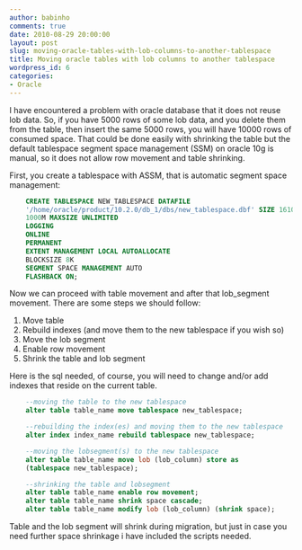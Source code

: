 ```yaml
---
author: babinho
comments: true
date: 2010-08-29 20:00:00
layout: post
slug: moving-oracle-tables-with-lob-columns-to-another-tablespace
title: Moving oracle tables with lob columns to another tablespace
wordpress_id: 6
categories:
- Oracle
---
```


I have encountered a problem with oracle database that it does not reuse lob data. So, if you have 5000 rows of some lob data, and you delete them from the table, then insert the same 5000 rows, you will have 10000 rows of consumed space. That could be done easily with shrinking the table but the default tablespace segment space management (SSM) on oracle 10g is manual, so it does not allow row movement and table shrinking.

First, you create a tablespace with ASSM, that is automatic segment space management:
```sql
    CREATE TABLESPACE NEW_TABLESPACE DATAFILE
    '/home/oracle/product/10.2.0/db_1/dbs/new_tablespace.dbf' SIZE 16109M AUTOEXTEND ON NEXT
    1000M MAXSIZE UNLIMITED
    LOGGING
    ONLINE
    PERMANENT
    EXTENT MANAGEMENT LOCAL AUTOALLOCATE
    BLOCKSIZE 8K
    SEGMENT SPACE MANAGEMENT AUTO
    FLASHBACK ON;
```
Now we can proceed with table movement and after that lob_segment movement. There are some steps we should follow:

1. Move table
2. Rebuild indexes (and move them to the new tablespace if you wish so)
3. Move the lob segment
4. Enable row movement
5. Shrink the table and lob segment


Here is the sql needed, of course, you will need to change and/or add indexes that reside on the current table.
```sql
    --moving the table to the new tablespace
    alter table table_name move tablespace new_tablespace;

    --rebuilding the index(es) and moving them to the new tablespace
    alter index index_name rebuild tablespace new_tablespace;

    --moving the lobsegment(s) to the new tablespace
    alter table table_name move lob (lob_column) store as
    (tablespace new_tablespace);

    --shrinking the table and lobsegment
    alter table table_name enable row movement;
    alter table table_name shrink space cascade;
    alter table table_name modify lob (lob_column) (shrink space);
```
Table and the lob segment will shrink during migration, but just in case you need further space shrinkage i have included the scripts needed.
